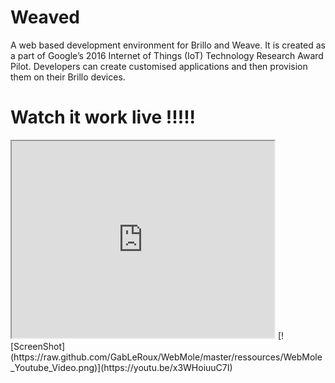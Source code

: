 # Weaved
A web based development environment for Brillo and Weave. It is created as a part of Google’s 2016 Internet of Things (IoT) Technology
Research Award Pilot. Developers can create customised applications and then provision them on their Brillo devices.

<h1>Watch it work live !!!!!</h1>
<iframe width="420" height="315"
src="https://youtu.be/x3WHoiuuC7I">
</iframe>
[![ScreenShot](https://raw.github.com/GabLeRoux/WebMole/master/ressources/WebMole_Youtube_Video.png)](https://youtu.be/x3WHoiuuC7I)
